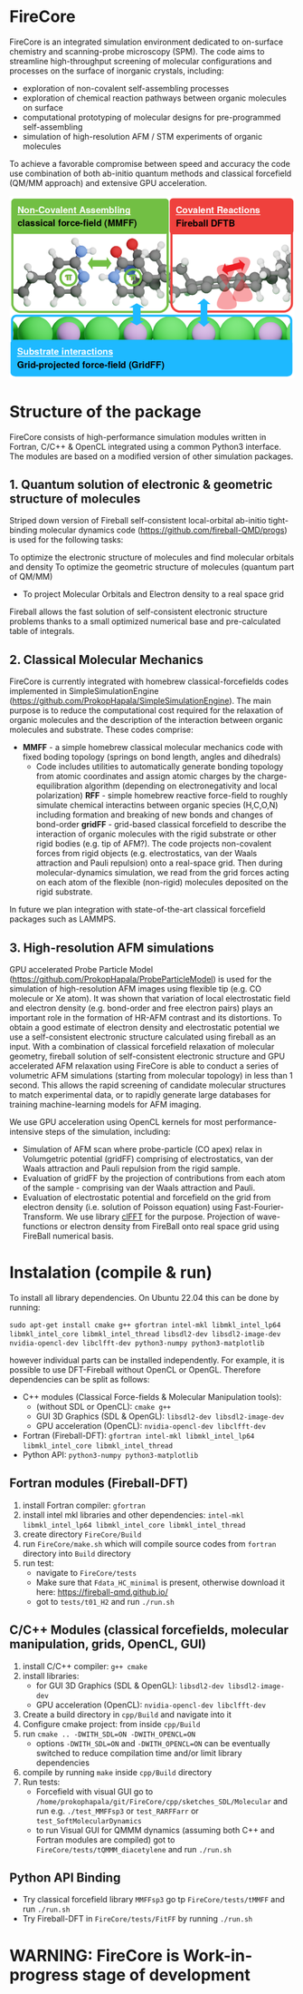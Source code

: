 # FireCore

FireCore is an integrated simulation environment dedicated to on-surface chemistry and scanning-probe microscopy (SPM). The code aims to streamline high-throughput screening of molecular configurations and processes on the surface of inorganic crystals, including:

* exploration of non-covalent self-assembling processes
* exploration of chemical reaction pathways between organic molecules on surface
* computational prototyping of molecular designs for pre-programmed self-assembling
* simulation of high-resolution AFM / STM experiments of organic molecules

To achieve a favorable compromise between speed and accuracy the code use combination of both ab-initio quantum methods and classical forcefield (QM/MM approach) and extensive GPU acceleration.

![Schematic illustration of different aspects of on-surface chemistry simulations, and methods used for their efficient description.](Software_Schematic.png?raw=true "Schematic illustration of different aspects of on-surface chemistry simulations, and methods used for their efficient description.")

# Structure of the package

FireCore consists of high-performance simulation modules written in Fortran, C/C++ & OpenCL integrated using a common Python3 interface. The modules are based on a modified version of other simulation packages.

## 1. Quantum solution of electronic & geometric structure of molecules

Striped down version of Fireball self-consistent local-orbital ab-initio tight-binding molecular dynamics code (https://github.com/fireball-QMD/progs) is used for the following tasks:

To optimize the electronic structure of molecules and find molecular orbitals and density
To optimize the geometric structure of molecules (quantum part of QM/MM)
* To project Molecular Orbitals and Electron density to a real space grid

Fireball allows the fast solution of self-consistent electronic structure problems thanks to a small optimized numerical base and pre-calculated table of integrals.

## 2. Classical Molecular Mechanics

FireCore is currently integrated with homebrew classical-forcefields codes implemented in SimpleSimulationEngine (https://github.com/ProkopHapala/SimpleSimulationEngine). The main purpose is to reduce the computational cost required for the relaxation of organic molecules and the description of the interaction between organic molecules and substrate. These codes comprise:

* **MMFF** - a simple homebrew classical molecular mechanics code with fixed boding topology (springs on bond length, angles and dihedrals)
    *  Code includes utilities to automatically generate bonding topology from atomic coordinates and assign atomic charges by the charge-equilibration algorithm (depending on electronegativity and local polarization) **RFF** - simple homebrew reactive force-field to roughly simulate chemical interactins between organic species (H,C,O,N) including formation and breaking of new bonds and changes of bond-order
**gridFF** - grid-based classical forcefield to describe the interaction of organic molecules with the rigid substrate or other rigid bodies (e.g. tip of AFM?). The code projects non-covalent forces from rigid objects (e.g. electrostatics, van der Waals attraction and Pauli repulsion) onto a real-space grid. Then during molecular-dynamics simulation, we read from the grid forces acting on each atom of the flexible (non-rigid) molecules deposited on the rigid substrate.

In future we plan integration with state-of-the-art classical forcefield packages such as LAMMPS.

## 3. High-resolution AFM simulations

GPU accelerated Probe Particle Model (https://github.com/ProkopHapala/ProbeParticleModel) is used for the simulation of high-resolution AFM images using flexible tip (e.g. CO molecule or Xe atom). It was shown that variation of local electrostatic field and electron density (e.g. bond-order and free electron pairs) plays an important role in the formation of HR-AFM contrast and its distortions. To obtain a good estimate of electron density and electrostatic potential we use a self-consistent electronic structure calculated using fireball as an input. With a combination of classical forcefield relaxation of molecular geometry, fireball solution of self-consistent electronic structure and GPU accelerated AFM relaxation using FireCore is able to conduct a series of volumetric AFM simulations (starting from molecular topology) in less than 1 second. This allows the rapid screening of candidate molecular structures to match experimental data, or to rapidly generate large databases for training machine-learning models for AFM imaging.

We use GPU acceleration using OpenCL kernels for most performance-intensive steps of the simulation, including:

* Simulation of AFM scan where probe-particle (CO apex) relax in Volumgetric potential (gridFF) comprising of electrostatics, van der Waals attraction and Pauli repulsion from the rigid sample.
* Evaluation of gridFF by the projection of contributions from each atom of the sample - comprising van der Waals attraction and Pauli.
* Evaluation of electrostatic potential and forcefield on the grid from electron density (i.e. solution of Poisson equation) using Fast-Fourier-Transform. We use library [clFFT](https://github.com/clMathLibraries/clFFT) for the purpose.
Projection of wave-functions or electron density from FireBall onto real space grid using FireBall numerical basis. 

# Instalation (compile & run)

To install all library dependencies. On Ubuntu 22.04 this can be done by running:
```
sudo apt-get install cmake g++ gfortran intel-mkl libmkl_intel_lp64 libmkl_intel_core libmkl_intel_thread libsdl2-dev libsdl2-image-dev nvidia-opencl-dev libclfft-dev python3-numpy python3-matplotlib
```
however individual parts can be installed independently. For example, it is possible to use DFT-Fireball without OpenCL or OpenGL. Therefore dependencies can be split as follows:

* C++ modules (Classical Force-fields & Molecular Manipulation tools): 
    * (without SDL or OpenCL): `cmake g++`
    * GUI 3D Graphics (SDL & OpenGL): `libsdl2-dev libsdl2-image-dev`
    * GPU acceleration (OpenCL): `nvidia-opencl-dev libclfft-dev` 
* Fortran (Fireball-DFT): `gfortran intel-mkl libmkl_intel_lp64 libmkl_intel_core libmkl_intel_thread`
* Python API: `python3-numpy python3-matplotlib`

## Fortran modules (Fireball-DFT)

1. install Fortran compiler: `gfortran`
2. install intel mkl libraries and other dependencies: `intel-mkl libmkl_intel_lp64 libmkl_intel_core libmkl_intel_thread`
3. create directory `FireCore/Build`
4. run `FireCore/make.sh` which will compile source codes from `fortran` directory into `Build` directory
5. run test:
    * navigate to `FireCore/tests`
    * Make sure that `Fdata_HC_minimal` is present, otherwise download it here: https://fireball-qmd.github.io/
    * got to `tests/t01_H2` and run `./run.sh`

## C/C++ Modules (classical forcefields, molecular manipulation, grids, OpenCL, GUI)

1. install C/C++ compiler: `g++ cmake`
2. install libraries:
    * for GUI 3D Graphics (SDL & OpenGL): `libsdl2-dev libsdl2-image-dev`
    * GPU acceleration (OpenCL): `nvidia-opencl-dev libclfft-dev` 
3. Create a build directory in `cpp/Build` and navigate into it
4. Configure cmake project: from inside `cpp/Build` 
5. run     `cmake .. -DWITH_SDL=ON -DWITH_OPENCL=ON`
    * options `-DWITH_SDL=ON` and `-DWITH_OPENCL=ON` can be eventually switched to reduce compilation time and/or limit library dependencies
6. compile by running `make` inside `cpp/Build` directory
7. Run tests:
    * Forcefield with visual GUI go to `/home/prokophapala/git/FireCore/cpp/sketches_SDL/Molecular` and run e.g. `./test_MMFFsp3` or `test_RARFFarr` or `test_SoftMolecularDynamics`
    * to run Visual GUI for QMMM dynamics (assuming both C++ and Fortran modules are compiled) got to `FireCore/tests/tQMMM_diacetylene` and run `./run.sh`

## Python API Binding

* Try classical forcefield library `MMFFsp3` go tp `FireCore/tests/tMMFF` and run `./run.sh`
* Try Fireball-DFT in `FireCore/tests/FitFF` by running `./run.sh`
    
# WARNING: FireCore is Work-in-progress stage of development

